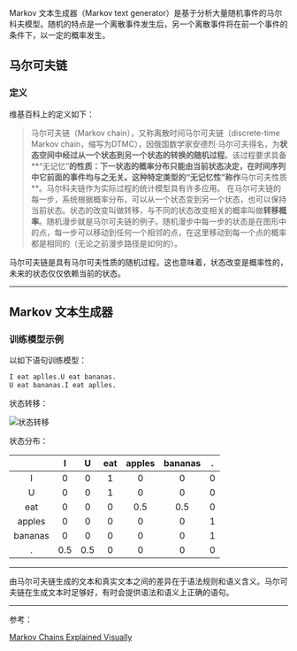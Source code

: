 Markov 文本生成器（Markov text generator）是基于分析大量随机事件的马尔科夫模型。随机的特点是一个离散事件发生后，另一个离散事件将在前一个事件的条件下，以一定的概率发生。

## 马尔可夫链

### 定义

维基百科上的定义如下：

> 马尔可夫链（Markov chain），又称离散时间马尔可夫链（discrete-time Markov chain，缩写为DTMC），因俄国数学家安德烈·马尔可夫得名，为**状态空间中经过从一个状态到另一个状态的转换的随机过程**。该过程要求具备**“无记忆”**的性质：**下一状态的概率分布只能由当前状态决定**，在时间序列中它前面的事件均与之无关。这种特定类型的“无记忆性”称作**马尔可夫性质**。马尔科夫链作为实际过程的统计模型具有许多应用。
> 在马尔可夫链的每一步，系统根据概率分布，可以从一个状态变到另一个状态，也可以保持当前状态。状态的改变叫做转移，与不同的状态改变相关的概率叫做**转移概率**。随机漫步就是马尔可夫链的例子。随机漫步中每一步的状态是在图形中的点，每一步可以移动到任何一个相邻的点，在这里移动到每一个点的概率都是相同的（无论之前漫步路径是如何的）。 

马尔可夫链是具有马尔可夫性质的随机过程。这也意味着，状态改变是概率性的，未来的状态仅仅依赖当前的状态。

***

## Markov 文本生成器

### 训练模型示例

以如下语句训练模型：

```txt
I eat aplles.U eat bananas.
U eat bananas.I eat aplles.
```

状态转移：

![状态转移](https://wx3.sinaimg.cn/mw690/af9e9c30ly1fukhw18t8fj20ow0fjdg3.jpg)

状态分布：

||I|U|eat|apples|bananas|.|
|:-:|:-:|:-:|:-:|:-:|:-:|:-:|
|I|0|0|1|0|0|0|
|U|0|0|1|0|0|0|
|eat|0|0|0|0.5|0.5|0|
|apples|0|0|0|0|0|1|
|bananas|0|0|0|0|0|1|
|.| 0.5  |0.5|0|0|0|0|

***

由马尔可夫链生成的文本和真实文本之间的差异在于语法规则和语义含义。马尔可夫链在生成文本时足够好，有时会提供语法和语义上正确的语句。 



***



参考：



[Markov Chains Explained Visually](http://setosa.io/ev/markov-chains/)